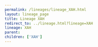 ```yaml
---
permalink: /lineages/lineage_XAH.html
layout: lineage_page
title: Lineage XAH
redirect_to: ../lineage.html?lineage=XAH
lineage: XAH
parent: 
children: ['XAH']
---
```


